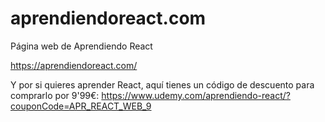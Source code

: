 # aprendiendoreact.com
Página web de Aprendiendo React

https://aprendiendoreact.com/

Y por si quieres aprender React, aquí tienes un código de descuento para comprarlo por 9'99€: https://www.udemy.com/aprendiendo-react/?couponCode=APR_REACT_WEB_9
